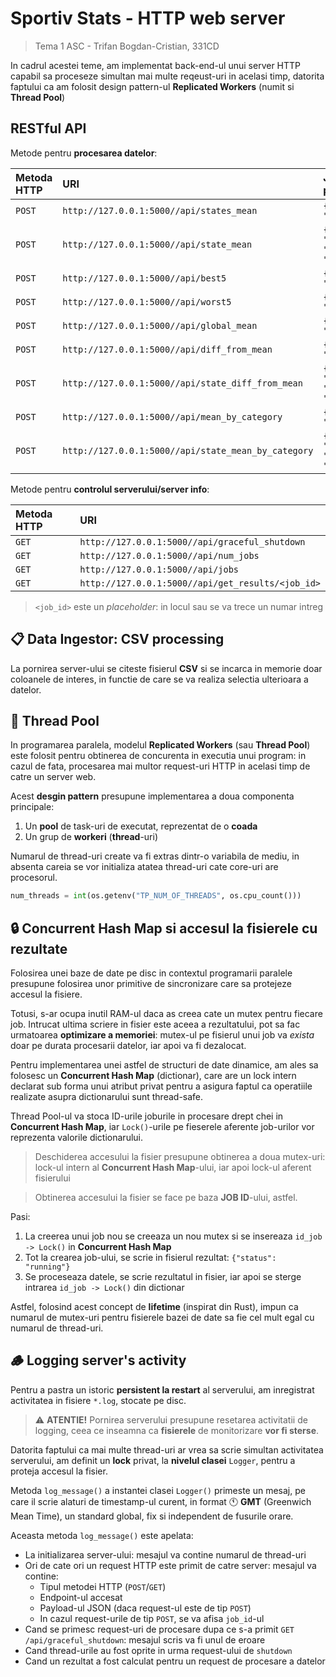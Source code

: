 # Sportiv Stats - HTTP web server

> Tema 1 ASC - Trifan Bogdan-Cristian, 331CD

In cadrul acestei teme, am implementat back-end-ul unui server HTTP
capabil sa proceseze simultan mai multe reqeust-uri in acelasi timp,
datorita faptului ca am folosit design pattern-ul **Replicated Workers** (numit si **Thread Pool**)


## RESTful API


Metode pentru **procesarea datelor**:

| Metoda HTTP | URI | JSON payload |
| :--- | :--- | :--- |
| `POST` | `http://127.0.0.1:5000//api/states_mean` | `{"question": "..."}` |
| `POST` | `http://127.0.0.1:5000//api/state_mean` | `{"question": "...", "state": "..."}` |
| `POST` | `http://127.0.0.1:5000//api/best5` | `{"question": "..."}` |
| `POST` | `http://127.0.0.1:5000//api/worst5` | `{"question": "..."}` |
| `POST` | `http://127.0.0.1:5000//api/global_mean` | `{"question": "..."}` |
| `POST` | `http://127.0.0.1:5000//api/diff_from_mean` | `{"question": "..."}` |
| `POST` | `http://127.0.0.1:5000//api/state_diff_from_mean` | `{"question": "...", "state": "..."}` |
| `POST` | `http://127.0.0.1:5000//api/mean_by_category` | `{"question": "..."}` |
| `POST` | `http://127.0.0.1:5000//api/state_mean_by_category` | `{"question": "...", "state": "..."}` |

Metode pentru **controlul serverului/server info**:

| Metoda HTTP | URI |
| :--- | :--- |
| `GET` | `http://127.0.0.1:5000//api/graceful_shutdown` |
| `GET` | `http://127.0.0.1:5000//api/num_jobs` |
| `GET` | `http://127.0.0.1:5000//api/jobs` |
| `GET` | `http://127.0.0.1:5000//api/get_results/<job_id>` |

> `<job_id>` este un *placeholder*: in locul sau se va trece un numar intreg


## 📋 Data Ingestor: CSV processing

La pornirea server-ului se citeste fisierul **CSV**
si se incarca in memorie doar coloanele de interes,
in functie de care se va realiza selectia ulterioara a datelor.

<!-- TODO: continua descrierea -->


## 🧵 Thread Pool

In programarea paralela, modelul **Replicated Workers** (sau **Thread Pool**)
este folosit pentru obtinerea de concurenta in executia unui program:
in cazul de fata, procesarea mai multor request-uri HTTP in acelasi timp de catre un server web.



Acest **desgin pattern** presupune implementarea a doua componenta principale:
1. Un **pool** de task-uri de executat, reprezentat de o **coada**
2. Un grup de **workeri** (**thread**-uri)

Numarul de thread-uri create va fi extras dintr-o variabila de mediu,
in absenta careia se vor initializa atatea thread-uri cate core-uri are procesorul.

```py
num_threads = int(os.getenv("TP_NUM_OF_THREADS", os.cpu_count()))
```

<!-- TODO: continua descrierea -->



## 🔒 Concurrent Hash Map si accesul la fisierele cu rezultate

Folosirea unei baze de date pe disc in contextul programarii paralele
presupune folosirea unor primitive de sincronizare care sa protejeze accesul la fisiere.

Totusi, s-ar ocupa inutil RAM-ul daca as creea cate un mutex pentru fiecare job.
Intrucat ultima scriere in fisier este aceea a rezultatului,
pot sa fac urmatoarea **optimizare a memoriei**:
mutex-ul pe fisierul unui job va *exista* doar pe durata procesarii datelor,
iar apoi va fi dezalocat.

Pentru implementarea unei astfel de structuri de date dinamice,
am ales sa folosesc un **Concurrent Hash Map** (dictionar),
care are un lock intern declarat sub forma unui atribut privat
pentru a asigura faptul ca operatiile realizate asupra dictionarului sunt thread-safe.

Thread Pool-ul va stoca ID-urile joburile in procesare drept chei in **Concurrent Hash Map**,
iar `Lock()`-urile pe fieserele aferente job-urilor vor reprezenta valorile dictionarului.

> Deschiderea accesului la fisier presupune obtinerea a doua mutex-uri:
> lock-ul intern al **Concurrent Hash Map**-ului, iar apoi lock-ul aferent fisierului

> Obtinerea accesului la fisier se face pe baza **JOB ID**-ului, astfel.

Pasi:
1. La creerea unui job nou se creeaza un nou mutex si se insereaza `id_job -> Lock()` in **Concurrent Hash Map**
2. Tot la crearea job-ului, se scrie in fisierul rezultat: `{"status": "running"}`
3. Se proceseaza datele, se scrie rezultatul in fisier, iar apoi se sterge intrarea `id_job -> Lock()` din dictionar


Astfel, folosind acest concept de **lifetime** (inspirat din Rust),
impun ca numarul de mutex-uri pentru fisierele bazei de date
sa fie cel mult egal cu numarul de thread-uri.


## 🪵 Logging server's activity

Pentru a pastra un istoric **persistent la restart** al serverului,
am inregistrat activitatea in fisiere `*.log`, stocate pe disc.

> ⚠️ **ATENTIE!** Pornirea serverului presupune resetarea activitatii de logging,
> ceea ce inseamna ca **fisierele** de monitorizare **vor fi sterse**.

Datorita faptului ca mai multe thread-uri ar vrea sa scrie simultan activitatea serverului,
am definit un **lock** privat, la **nivelul clasei** `Logger`,
pentru a proteja accesul la fisier.

Metoda `log_message()` a instantei clasei `Logger()` primeste un mesaj,
pe care il scrie alaturi de timestamp-ul curent,
in format 🕚 **GMT** (Greenwich Mean Time), un standard global, fix si independent de fusurile orare.

Aceasta metoda `log_message()` este apelata:
- La initializarea server-ului: mesajul va contine numarul de thread-uri
- Ori de cate ori un request HTTP este primit de catre server:
    mesajul va contine:
    - Tipul metodei HTTP (`POST`/`GET`)
    - Endpoint-ul accesat
    - Payload-ul JSON (daca request-ul este de tip `POST`)
    - In cazul request-urile de tip `POST`, se va afisa `job_id`-ul
- Cand se primesc request-uri de procesare dupa ce s-a primit `GET /api/graceful_shutdown`:
    mesajul scris va fi unul de eroare
- Cand thread-urile au fost oprite in urma request-ului de `shutdown`
- Cand un rezultat a fost calculat pentru un request de procesare a datelor

<!-- TODO: continua descrierea -->
